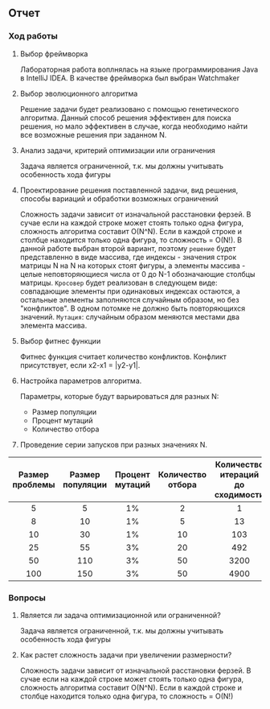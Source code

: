 ## Отчет
### Ход работы
1. Выбор фреймворка

   Лабораторная работа воплнялась на языке программирования Java в IntelliJ IDEA. В качестве фреймворка был выбран Watchmaker
2. Выбор эволюционного алгоритма
   
   Решение задачи будет реализовано с помощью генетического алгоритма. Данный способ решения эффективен для поиска решения, но мало эффективен в случае, когда необходимо найти все возможные решения при заданном N.
3. Анализ задачи, критерий оптимизации или ограничения
   
   Задача является ограниченной, т.к. мы должны учитывать особенность хода фигуры
4. Проектирование решения поставленной задачи, вид решения, способы вариаций и обработки возможных ограничений

   Сложность задачи зависит от изначальной расстановки ферзей. В сучае если на каждой строке может стоять только одна фигура, сложность алгоритма составит O(N^N). Если в каждой строке и столбце находится только одна фигура, то сложность = O(N!). В данной работе выбран второй вариант, поэтому `решение` будет представленно в виде массива, где индексы - значения строк матрицы N на N на которых стоят фигуры, а элементы массива - целые неповторяющиеся числа от 0 до N-1 обозначающие столбцы матрицы. `Кросовер` будет реализован в следующем виде: совпадающие элементы при одинаковых индексах остаются, а остальные элементы заполняются случайным образом, но без "конфликтов". В одном потомке не должно быть повторяющихся значений. `Мутация`: случайным образом меняются местами два элемента массива. 
5. Выбор фитнес функции
   
   Фитнес функция считает количество конфликтов. Конфликт присутствует, если x2-x1 = |y2-y1|.
7. Настройка параметров алгоритма.
  
   Параметры, которые будут варьироваться для разных N:
    - Размер популяции
    - Процент мутаций
    - Количество отбора
   
8. Проведение серии запусков при разных значениях N.

| Размер проблемы | Размер популяции| Процент мутаций | Количество отбора| Количество итераций до сходимости| Значение фитнес функции |
|:---------------:|:---------------:| :--------------:|:----------------:|:--------------------------------:|:-----------------------:|
| 5               | 5               | 1%              | 2                | 1                                | 0                       |
| 8               | 10              | 1%              | 5                | 13                               | 0                       |
| 10              | 30              | 1%              | 10               | 103                              | 0                       |
| 25              | 55              | 3%              | 20               | 492                              | 0                       |
| 50              | 110             | 3%              | 50               | 3200                             | 0                       |
| 100             | 150             | 3%              | 50               | 4900                             | 0                       |

### Вопросы

1. Является ли задача оптимизационной или ограниченной?

   Задача является ограниченной, т.к. мы должны учитывать особенность хода фигуры

3. Как растет сложность задачи при увеличении размерности?  
   
   Сложность задачи зависит от изначальной расстановки ферзей. В сучае если на каждой строке может стоять только одна фигура, сложность алгоритма составит O(N^N). Если в каждой строке и столбце находится только одна фигура, то сложность = O(N!)
